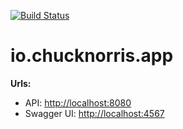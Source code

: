 [![Build Status](https://travis-ci.org/chucknorris-io/chuck-api.svg?branch=feature%2Fspring-migration)](https://travis-ci.org/chucknorris-io/chuck-api)

# io.chucknorris.app

**Urls:**

- API: [http://localhost:8080](http://localhost:8080)
- Swagger UI: [http://localhost:4567](http://localhost:4567)
